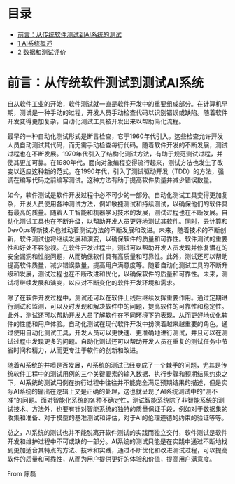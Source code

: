 # 目录

- [前言：从传统软件测试到AI系统的测试](readme.md)
- [1 AI系统概述](Chapter1.md)
- [2 数据和测试评价](Chapter2.md)
# 前言：从传统软件测试到测试AI系统

自从软件工业的开始，软件测试就一直是软件开发中的重要组成部分。在计算机早期，测试是一种手动的过程，开发人员手动检查代码以识别错误或缺陷。随着软件开发变得更加复杂，自动化测试工具被开发出来以帮助简化流程。

最早的一种自动化测试形式是断言检查，它于1960年代引入。这些检查允许开发人员自动测试其代码，而无需手动检查每行代码。随着软件开发的不断发展，测试过程也在不断发展。1970年代引入了结构化测试方法，有助于规范测试过程，并使其更加可靠。在1980年代，面向对象编程变得流行起来，测试方法也发生了改变以适应这种新的范式。在1990年代，引入了测试驱动开发（TDD）的方法，强调在编写代码之前编写测试。这种方法有助于提高软件质量并减少错误数量。

如今，软件测试是软件开发过程中必不可少的一部分。自动化测试工具变得更加复杂，开发人员使用各种测试方法，例如敏捷测试和持续测试，以确保他们的软件具有最高的质量。随着人工智能和机器学习技术的发展，测试过程也在不断发展。自动化测试工具也在不断升级，以帮助开发人员更好地测试其软件。同时，云计算和DevOps等新技术也推动着测试方法的不断发展和改进。未来，随着技术的不断创新，软件测试也将继续发展和演变，以确保软件的质量和可靠性。软件测试的重要性和好处不容忽视。在软件开发过程中，测试可以帮助开发人员发现并修复潜在的安全漏洞和性能问题，从而确保软件具有高质量和可靠性。此外，测试还可以帮助提高软件质量，减少错误数量，提高用户满意度等。随着自动化测试工具的不断升级和发展，测试过程也在不断改进和优化，以确保软件的质量和可靠性。未来，测试将继续发展和演变，以应对不断变化的软件开发环境和需求。

除了在软件开发过程中，测试还可以在软件上线后继续发挥重要作用。通过定期进行测试和监测，可以及时发现和解决软件中的问题，提高软件的可靠性和稳定性。此外，测试还可以帮助开发人员了解软件在不同环境下的表现，从而更好地优化软件的性能和用户体验。自动化测试在现代软件开发中扮演着越来越重要的角色。通过使用自动化测试工具，开发人员可以更快速、更准确地进行测试，并且可以在测试过程中发现更多的问题。自动化测试还可以帮助开发人员在重复的测试任务中节省时间和精力，从而更专注于软件的创新和改进。

随着AI系统的井喷是否发展，AI系统的测试已经变成了一个棘手的问题，尤其是传统软件工程中的测试用例的三个关键要素的输入数据、执行步骤和预期结果约束之下，AI系统的测试用例在执行过程中往往并不能完全满足预期结果的描述，但是实际AI系统的输出在逻辑上又是正确的处理，这也就呈现了AI系统测试中的”测不准“的问题。面对智能化系统的各种不确定性，测试智能系统除了非智能系统的测试技术、方法外，也要有针对智能系统的独特的质量保证手段，例如对于数据集的收集和准备、对于模型的基准测试和评估，对于AI的伦理道德的约束的验证等等。

总之，AI系统的测试也并不能脱离开软件测试的实践而独立交付，软件测试是软件开发和维护过程中不可或缺的一部分。AI系统的测试只能是在实践中通过不断地找到更加适合其特点的方法、技术和实践，通过不断优化和改进测试过程，可以提高软件的质量和可靠性，从而为用户提供更好的体验和价值，提高用户满意度。

From 陈磊

